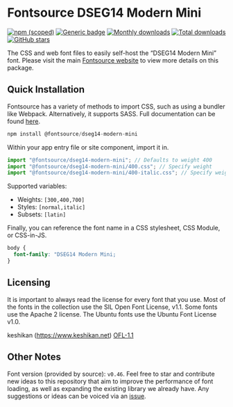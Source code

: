 # Fontsource DSEG14 Modern Mini

[![npm (scoped)](https://img.shields.io/npm/v/@fontsource/dseg14-modern-mini?color=brightgreen)](https://www.npmjs.com/package/@fontsource/dseg14-modern-mini) [![Generic badge](https://img.shields.io/badge/fontsource-passing-brightgreen)](https://github.com/fontsource/fontsource) [![Monthly downloads](https://badgen.net/npm/dm/@fontsource/dseg14-modern-mini)](https://github.com/fontsource/fontsource) [![Total downloads](https://badgen.net/npm/dt/@fontsource/dseg14-modern-mini)](https://github.com/fontsource/fontsource) [![GitHub stars](https://img.shields.io/github/stars/fontsource/fontsource.svg?style=social&label=Star)](https://github.com/fontsource/fontsource/stargazers)

The CSS and web font files to easily self-host the “DSEG14 Modern Mini” font. Please visit the main [Fontsource website](https://fontsource.org/fonts/dseg14-modern-mini) to view more details on this package.

## Quick Installation

Fontsource has a variety of methods to import CSS, such as using a bundler like Webpack. Alternatively, it supports SASS. Full documentation can be found [here](https://fontsource.org/docs/introduction).

```javascript
npm install @fontsource/dseg14-modern-mini
```

Within your app entry file or site component, import it in.

```javascript
import "@fontsource/dseg14-modern-mini"; // Defaults to weight 400
import "@fontsource/dseg14-modern-mini/400.css"; // Specify weight
import "@fontsource/dseg14-modern-mini/400-italic.css"; // Specify weight and style

```

Supported variables:
- Weights: `[300,400,700]`
- Styles: `[normal,italic]`
- Subsets: `[latin]`

Finally, you can reference the font name in a CSS stylesheet, CSS Module, or CSS-in-JS.

```css
body {
  font-family: "DSEG14 Modern Mini;
}
```

## Licensing
It is important to always read the license for every font that you use.
Most of the fonts in the collection use the SIL Open Font License, v1.1. Some fonts use the Apache 2 license. The Ubuntu fonts use the Ubuntu Font License v1.0.

keshikan (https://www.keshikan.net)
[OFL-1.1](https://github.com/keshikan/DSEG/blob/master/DSEG-LICENSE.txt)

## Other Notes
Font version (provided by source): `v0.46`.
Feel free to star and contribute new ideas to this repository that aim to improve the performance of font loading, as well as expanding the existing library we already have. Any suggestions or ideas can be voiced via an [issue](https://github.com/fontsource/fontsource/issues).